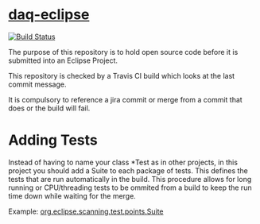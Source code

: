 # [daq-eclipse](http://diamondlightsource.github.io/daq-eclipse)  


[![Build Status](https://api.travis-ci.org/DiamondLightSource/daq-eclipse.png)](https://travis-ci.org/DiamondLightSource/daq-eclipse)


The purpose of this repository is to hold open source code before it is submitted into an Eclipse Project.

This repository is checked by a Travis CI build which looks at the last commit message.

It is compulsory to reference a jira commit or merge from a commit that does or the build will fail.

# Adding Tests
Instead of having to name your class *Test as in other projects, in this project you should add a Suite to each package of tests. This defines the tests that are run automatically in the build. This procedure allows for long running or CPU/threading tests to be ommited from a build to keep the run time down while waiting for the merge.

Example: [org.eclipse.scanning.test.points.Suite](https://github.com/DiamondLightSource/daq-eclipse/blob/master/org.eclipse.scanning.test/src/org/eclipse/scanning/test/points/Suite.java)

